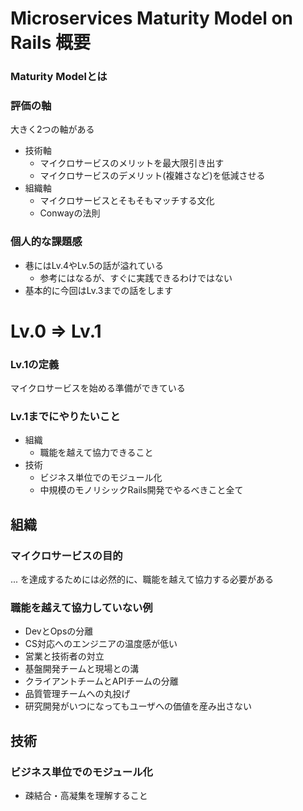 # Microservices Maturity Model on Rails 概要

### Maturity Modelとは

### 評価の軸

大きく2つの軸がある

- 技術軸
  - マイクロサービスのメリットを最大限引き出す
  - マイクロサービスのデメリット(複雑さなど)を低減させる
- 組織軸
  - マイクロサービスとそもそもマッチする文化
  - Conwayの法則

### 個人的な課題感

- 巷にはLv.4やLv.5の話が溢れている
  - 参考にはなるが、すぐに実践できるわけではない
- 基本的に今回はLv.3までの話をします

# Lv.0 => Lv.1

### Lv.1の定義

マイクロサービスを始める準備ができている

### Lv.1までにやりたいこと

- 組織
  - 職能を越えて協力できること
- 技術
  - ビジネス単位でのモジュール化
  - 中規模のモノリシックRails開発でやるべきこと全て
  
## 組織

### マイクロサービスの目的

...
を達成するためには必然的に、職能を越えて協力する必要がある

### 職能を越えて協力していない例

- DevとOpsの分離
- CS対応へのエンジニアの温度感が低い
- 営業と技術者の対立
- 基盤開発チームと現場との溝
- クライアントチームとAPIチームの分離
- 品質管理チームへの丸投げ
- 研究開発がいつになってもユーザへの価値を産み出さない

## 技術

### ビジネス単位でのモジュール化

- 疎結合・高凝集を理解すること
